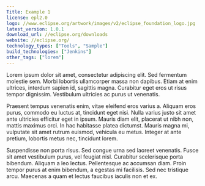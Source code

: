 ```yaml
---
Title: Example 1
license: epl2.0
logo: //www.eclipse.org/artwork/images/v2/eclipse_foundation_logo.jpg
latest_version: 1.0.1
download_url: //eclipse.org/downloads
website: //eclipse.org/
technology_types: ["Tools", "Sample"]
build_technologies: ["Jenkins"]
other_tags: ["lorem"]
---
```

Lorem ipsum dolor sit amet, consectetur adipiscing elit. Sed fermentum molestie sem. Morbi lobortis ullamcorper massa non dapibus. Etiam at enim ultrices, interdum sapien id, sagittis magna. Curabitur eget eros ut risus tempor dignissim. Vestibulum ultricies ac purus ut venenatis. 

<!--more-->

Praesent tempus venenatis enim, vitae eleifend eros varius a. Aliquam eros purus, commodo eu luctus at, tincidunt eget nisi. Nulla varius justo sit amet ante ultricies efficitur eget in ipsum. Mauris diam elit, placerat ut nibh non, mattis maximus orci. In hac habitasse platea dictumst. Mauris magna mi, vulputate sit amet rutrum euismod, vehicula eu metus. Integer at ante pretium, lobortis metus nec, tincidunt lorem.

Suspendisse non porta risus. Sed congue urna sed laoreet venenatis. Fusce sit amet vestibulum purus, vel feugiat nisl. Curabitur scelerisque porta bibendum. Aliquam a leo lectus. Pellentesque ac accumsan diam. Proin tempor purus at enim bibendum, a egestas mi facilisis. Sed nec tristique arcu. Maecenas a quam et lectus faucibus iaculis non et ex. 